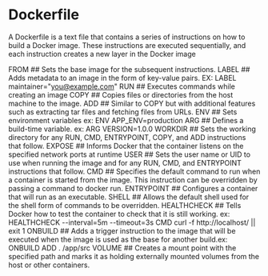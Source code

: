 # Dockerfile
A Dockerfile is a text file that contains a series of instructions on how to build a Docker image. These instructions are executed sequentially, and each instruction creates a new layer in the Docker image

FROM           ## Sets the base image for the subsequent instructions.
LABEL          ## Adds metadata to an image in the form of key-value pairs. EX: LABEL maintainer="you@example.com"
RUN            ## Executes commands while creating an image
COPY           ## Copies files or directories from the host machine to the image.
ADD            ## Similar to COPY but with additional features such as extracting tar files and fetching files from URLs.
ENV            ## Sets environment variables ex: ENV APP_ENV=production
ARG            ## Defines a build-time variable.  ex: ARG VERSION=1.0.0
WORKDIR        ## Sets the working directory for any RUN, CMD, ENTRYPOINT, COPY, and ADD instructions that follow.
EXPOSE         ## Informs Docker that the container listens on the specified network ports at runtime
USER           ## Sets the user name or UID to use when running the image and for any RUN, CMD, and ENTRYPOINT instructions that follow.
CMD           ## Specifies the default command to run when a container is started from the image. This instruction can be overridden by passing a command to docker run.
ENTRYPOINT    ## Configures a container that will run as an executable.
SHELL         ## Allows the default shell used for the shell form of commands to be overridden.
HEALTHCHECK   ## Tells Docker how to test the container to check that it is still working. ex: HEALTHCHECK --interval=5m --timeout=3s CMD curl -f http://localhost/ || exit 1
ONBUILD       ## Adds a trigger instruction to the image that will be executed when the image is used as the base for another build.ex: ONBUILD ADD . /app/src
VOLUME        ## Creates a mount point with the specified path and marks it as holding externally mounted volumes from the host or other containers.

